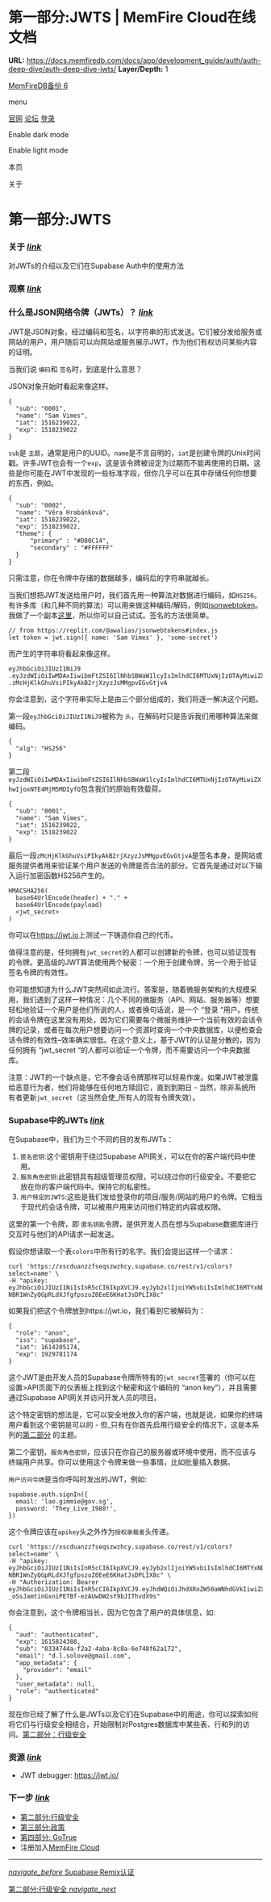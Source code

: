 # 第一部分:JWTS | MemFire Cloud在线文档

**URL:** https://docs.memfiredb.com/docs/app/development_guide/auth/auth-deep-dive/auth-deep-dive-jwts/
**Layer/Depth:** 1

[MemFireDB备份 6](/)

menu

[官网](https://memfiredb.com/)
[论坛](https://community.memfiredb.com/)
[登录](https://cloud.memfiredb.com/auth/login)

Enable dark mode

Enable light mode

本页

关于

# 第一部分:JWTS

### 关于 [*link*](#%e5%85%b3%e4%ba%8e)

对JWTs的介绍以及它们在Supabase Auth中的使用方法

### 观察 [*link*](#%e8%a7%82%e5%af%9f)

### 什么是JSON网络令牌（JWTs）？ [*link*](#%e4%bb%80%e4%b9%88%e6%98%afjson%e7%bd%91%e7%bb%9c%e4%bb%a4%e7%89%8cjwts)

JWT是JSON对象，经过编码和签名，以字符串的形式发送。它们被分发给服务或网站的用户，用户随后可以向网站或服务展示JWT，作为他们有权访问某些内容的证明。

当我们说 `编码`和 `签名`时，到底是什么意思？

JSON对象开始时看起来像这样。

```
{
  "sub": "0001",
  "name": "Sam Vimes",
  "iat": 1516239022,
  "exp": 1518239022
}
```

`sub`是 `主题`，通常是用户的UUID。`name`是不言自明的，`iat`是创建令牌的Unix时间戳。许多JWT也会有一个`exp`，这是该令牌被设定为过期而不能再使用的日期。这些是你可能在JWT中发现的一些标准字段，但你几乎可以在其中存储任何你想要的东西，例如。

```
{
  "sub": "0002",
  "name": "Věra Hrabánková",
  "iat": 1516239022,
  "exp": 1518239022,
  "theme": {
      "primary" : "#D80C14",
      "secondary" : "#FFFFFF"
  }
}
```

只需注意，你在令牌中存储的数据越多，编码后的字符串就越长。

当我们想把JWT发送给用户时，我们首先用一种算法对数据进行编码，如`HS256`。有许多库（和几种不同的算法）可以用来做这种编码/解码，例如[jsonwebtoken](https://www.npmjs.com/package/jsonwebtoken)。我做了一个副本[这里](https://replit.com/@awalias/jsonwebtokens#index.js)，所以你可以自己试试。签名的方法很简单。

```
// from https://replit.com/@awalias/jsonwebtokens#index.js
let token = jwt.sign({ name: 'Sam Vimes' }, 'some-secret')
```

而产生的字符串将看起来像这样。

```
eyJhbGciOiJIUzI1NiJ9
.eyJzdWIiOiIwMDAxIiwibmFtZSI6IlNhbSBWaW1lcyIsImlhdCI6MTUxNjIzOTAyMiwiZXhwIjoxNTE4MjM5MDIyfQ
.zMcHjKlkGhuVsiPIkyAkB2rjXzyzJsMMgpvEGvGtjvA
```

你会注意到，这个字符串实际上是由三个部分组成的，我们将逐一解决这个问题。

第一段`eyJhbGciOiJIUzI1NiJ9`被称为 `头`，在解码时只是告诉我们用哪种算法来做编码。

```
{
  "alg": "HS256"
}
```

第二段`eyJzdWIiOiIwMDAxIiwibmFtZSI6IlNhbSBWaW1lcyIsImlhdCI6MTUxNjIzOTAyMiwiZXhwIjoxNTE4MjM5MDIyfQ`包含我们的原始有效载荷。

```
{
  "sub": "0001",
  "name": "Sam Vimes",
  "iat": 1516239022,
  "exp": 1518239022
}
```

最后一段`zMcHjKlkGhuVsiPIkyAkB2rjXzyzJsMMgpvEGvGtjvA`是签名本身，是网站或服务提供者用来验证某个用户发送的令牌是否合法的部分。它首先是通过对以下输入运行加密函数HS256产生的。

```
HMACSHA256(
  base64UrlEncode(header) + "." +
  base64UrlEncode(payload)
  <jwt_secret>
)
```

你可以在<https://jwt.io>上测试一下铸造你自己的代币。

值得注意的是，任何拥有`jwt_secret`的人都可以创建新的令牌，也可以验证现有的令牌。更高级的JWT算法使用两个秘密：一个用于创建令牌，另一个用于验证签名令牌的有效性。

你可能想知道为什么JWT突然间如此流行。答案是，随着微服务架构的大规模采用，我们遇到了这样一种情况：几个不同的微服务（API、网站、服务器等）想要轻松地验证一个用户是他们所说的人，或者换句话说，是一个 “登录 “用户。传统的会话令牌在这里没有用处，因为它们需要每个微服务维护一个当前有效的会话令牌的记录，或者在每次用户想要访问一个资源时查询一个中央数据库，以便检查会话令牌的有效性–效率确实很低。在这个意义上，基于JWT的认证是分散的，因为任何拥有 “jwt\_secret “的人都可以验证一个令牌，而不需要访问一个中央数据库。

注意：JWT的一个缺点是，它不像会话令牌那样可以轻易作废。如果JWT被泄露给恶意行为者，他们将能够在任何地方赎回它，直到到期日 - 当然，除非系统所有者更新`jwt_secret`（这当然会使\_所有人的现有令牌失效）。

### Supabase中的JWTs [*link*](#supabase%e4%b8%ad%e7%9a%84jwts)

在Supabase中，我们为三个不同的目的发布JWTs：

1. `匿名密钥`:这个密钥用于绕过Supabase API网关，可以在你的客户端代码中使用。
2. `服务角色密钥`:此密钥具有超级管理员权限，可以绕过你的行级安全。不要把它放在你的客户端代码中。保持它的私密性。
3. `用户特定的JWTS`:这些是我们发给登录你的项目/服务/网站的用户的令牌。它相当于现代的会话令牌，可以被用户用来访问他们特定的内容或权限。

这里的第一个令牌，即 `匿名钥匙`令牌，是供开发人员在想与Supabase数据库进行交互时与他们的API请求一起发送。

假设你想读取一个表`colors`中所有行的名字。我们会提出这样一个请求：

```
curl 'https://xscduanzzfseqszwzhcy.supabase.co/rest/v1/colors?select=name' \
-H "apikey: eyJhbGciOiJIUzI1NiIsInR5cCI6IkpXVCJ9.eyJyb2xlIjoiYW5vbiIsImlhdCI6MTYxNDIwNTE3NCwiZXhwIjoxOTI5NzgxMTc0fQ.-NBR1WnZyQGpRLdXJfgfpszoZ0EeE6KHatJsDPLIX8c"
```

如果我们把这个令牌放到https://jwt.io，我们看到它被解码为：

```
{
  "role": "anon",
  "iss": "supabase",
  "iat": 1614205174,
  "exp": 1929781174
}
```

这个JWT是由开发人员的Supabase令牌所特有的`jwt_secret`签署的（你可以在设置>API页面下的仪表板上找到这个秘密和这个编码的 “anon key”），并且需要通过Supabase API网关并访问开发人员的项目。

这个特定密钥的想法是，它可以安全地放入你的客户端，也就是说，如果你的终端用户看到这个密钥是可以的 - 但\_只有在你首先启用行级安全的情况下，这是本系列的[第二部分](/docs/app/development_guide/auth/auth-deep-dive/auth-row-level-security/) 的主题。

第二个密钥，`服务角色密钥`，应该只在你自己的服务器或环境中使用，而不应该与终端用户共享。你可以使用这个令牌来做一些事情，比如批量插入数据。

`用户访问令牌`是当你呼叫时发出的JWT，例如:

```
supabase.auth.signIn({
  email: 'lao.gimmie@gov.sg',
  password: 'They_Live_1988!',
})
```

这个令牌应该在`apikey`头之外作为`授权承载者`头传递。

```
curl 'https://xscduanzzfseqszwzhcy.supabase.co/rest/v1/colors?select=name' \
-H "apikey: eyJhbGciOiJIUzI1NiIsInR5cCI6IkpXVCJ9.eyJyb2xlIjoiYW5vbiIsImlhdCI6MTYxNDIwNTE3NCwiZXhwIjoxOTI5NzgxMTc0fQ.-NBR1WnZyQGpRLdXJfgfpszoZ0EeE6KHatJsDPLIX8c" \
-H "Authorization: Bearer eyJhbGciOiJIUzI1NiIsInR5cCI6IkpXVCJ9.eyJhdWQiOiJhdXRoZW50aWNhdGVkIiwiZXhwIjoxNjE1ODI0Mzg4LCJzdWIiOiIwMzM0NzQ0YS1mMmEyLTRhYmEtOGM4YS02ZTc0OGY2MmExNzIiLCJlbWFpbCI6InNvbWVvbmVAZW1haWwuY29tIiwiYXBwX21ldGFkYXRhIjp7InByb3ZpZGVyIjoiZW1haWwifSwidXNlcl9tZXRhZGF0YSI6bnVsbCwicm9sZSI6ImF1dGhlbnRpY2F0ZWQifQ.I-_oSsJamtinGxniPETBf-ezAUwDW2sY9bJIThvdX9s"
```

你会注意到，这个令牌相当长，因为它包含了用户的具体信息，如:

```
{
  "aud": "authenticated",
  "exp": 1615824388,
  "sub": "0334744a-f2a2-4aba-8c8a-6e748f62a172",
  "email": "d.l.solove@gmail.com",
  "app_metadata": {
    "provider": "email"
  },
  "user_metadata": null,
  "role": "authenticated"
}
```

现在你已经了解了什么是JWTs以及它们在Supabase中的用途，你可以探索如何将它们与行级安全相结合，开始限制对Postgres数据库中某些表、行和列的访问。[第二部分：行级安全](/docs/app/development_guide/auth/auth-deep-dive/auth-row-level-security/)

### 资源 [*link*](#%e8%b5%84%e6%ba%90)

* JWT debugger: <https://jwt.io/>

### 下一步 [*link*](#%e4%b8%8b%e4%b8%80%e6%ad%a5)

* [第二部分:行级安全](/docs/app/development_guide/auth/auth-deep-dive/auth-row-level-security/)
* [第三部分:政策](/docs/app/development_guide/auth/auth-deep-dive/auth-policies/)
* [第四部分: GoTrue](/docs/app/development_guide/auth/auth-deep-dive/auth-gotrue/)
* 注册加入[MemFire Cloud](https://cloud.memfiredb.com/)

---

[*navigate\_before* Supabase Remix认证](/docs/app/development_guide/auth/auth-helpers/remix/)

[第二部分:行级安全 *navigate\_next*](/docs/app/development_guide/auth/auth-deep-dive/auth-row-level-security/)